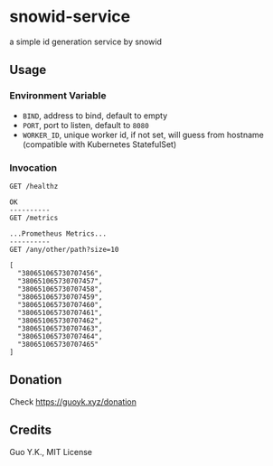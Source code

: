 # snowid-service

a simple id generation service by snowid

## Usage

### Environment Variable

* `BIND`, address to bind, default to empty
* `PORT`, port to listen, default to `8080`
* `WORKER_ID`, unique worker id, if not set, will guess from hostname (compatible with Kubernetes StatefulSet)

### Invocation

```
GET /healthz

OK
----------
GET /metrics

...Prometheus Metrics...
----------
GET /any/other/path?size=10

[
  "380651065730707456",
  "380651065730707457",
  "380651065730707458",
  "380651065730707459",
  "380651065730707460",
  "380651065730707461",
  "380651065730707462",
  "380651065730707463",
  "380651065730707464",
  "380651065730707465"
]
```

## Donation

Check https://guoyk.xyz/donation

## Credits

Guo Y.K., MIT License
